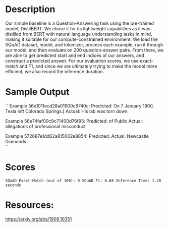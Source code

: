 # Description

Our simple baseline is a Question-Answering task using the pre-trained model, DistilBERT. We chose it for its lightweight capabilities as it was distilled from BERT with natural language understanding tasks in mind, making it suitable for our compute-constrained environment. We load the SQuAD dataset, model, and tokenizer, process each example, run it through our model, and then evaluate on 200 question-answer pairs. From there, we are able to get predicted start and end indices of our answers, and construct a predicted answer. For our evaluation scores, we use exact-match and F1, and since we are ultimately trying to make the model more efficient, we also record the inference duration.

# Sample Output

``
Example 56e1011ecd28a01900c6740c:
Predicted: On 7 January 1900, Tesla left Colorado Springs.[
Actual: His lab was torn down

Example 56e74faf00c9c71400d76f95:
Predicted: of Public
Actual: allegations of professional misconduct

Example 572687e1dd62a815002e8854:
Predicted:
Actual: Newcastle Diamonds  
``

# Scores

`SQuAD Exact-Match (out of 100): 0
SQuAD F1: 6.68
Inference Time: 1.28 seconds`

# Resources:

https://arxiv.org/abs/1909.10351

